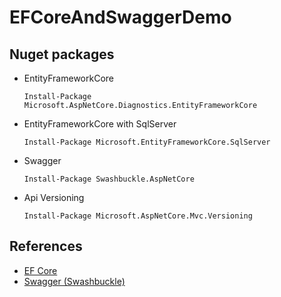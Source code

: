 # EFCoreAndSwaggerDemo

## Nuget packages

- EntityFrameworkCore
	```
	Install-Package Microsoft.AspNetCore.Diagnostics.EntityFrameworkCore
	```
- EntityFrameworkCore with SqlServer
	```
	Install-Package Microsoft.EntityFrameworkCore.SqlServer
	```
- Swagger
	```
	Install-Package Swashbuckle.AspNetCore
	```
- Api Versioning
	```
	Install-Package Microsoft.AspNetCore.Mvc.Versioning
	```

## References

- [EF Core](https://docs.microsoft.com/en-us/aspnet/core/data/ef-mvc/intro?view=aspnetcore-6.0)
- [Swagger (Swashbuckle)](https://docs.microsoft.com/en-us/aspnet/core/tutorials/getting-started-with-swashbuckle?view=aspnetcore-7.0&tabs=visual-studio)